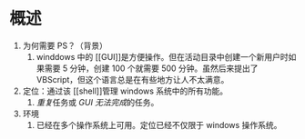 # 概述
1. 为何需要 PS？（背景）
	1. winddows 中的 [[GUI]]是方便操作。但在活动目录中创建一个新用户时如果需要 5 分钟，创建 100 个就需要 500 分钟。虽然后来提出了 VBScript，但这个语言总是在有些地方让人不太满意。
2. 定位：通过该 [[shell]]管理 windows 系统中的所有功能。
	1. *重复*任务或 *GUI 无法完成*的任务。
3. 环境
	1. 已经在多个操作系统上可用。定位已经不仅限于 windows 操作系统。